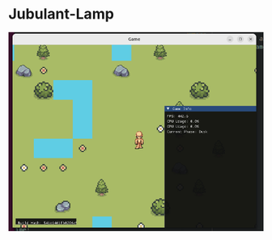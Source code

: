 # Jubulant-Lamp
![alt text](https://github.com/0xBLCKLPTN/Jubulant-Lamp/blob/master/Docs/cpp_code.png)
